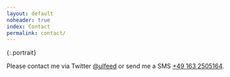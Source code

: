 ```yaml
---
layout: default
noheader: true
index: Contact
permalink: contact/
---
```

<div></div>
{:.portrait}

Please contact me via Twitter <a href="http://twitter.com/ulfeed">@ulfeed</a> or send me a SMS <a href="tel:+49 163 2505164">+49 163 2505164</a>.
